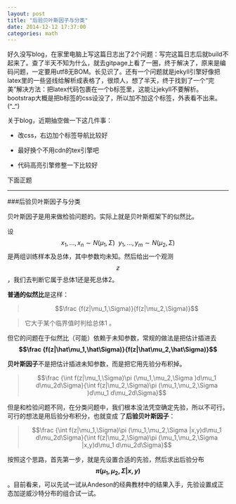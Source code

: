```yaml
---
layout: post
title: "后验贝叶斯因子与分类"
date: 2014-12-12 17:37:00
categories: math
---
```


好久没写blog，在家里电脑上写这篇日志出了2个问题：写完这篇日志后就build不起来了。查了半天不知为什么，就去gitpage上看了一圈，终于解决了，原来是编码问题，一定要用utf8无BOM。长见识了。还有一个问题就是jekyll引擎好像把latex里的一些竖线给解析成表格了，很烦人，想了半天，终于找到了一个“完美”解决方法：把latex代码包裹在一个b标签里，这能让jekyll不要解析。bootstrap大概是把b标签的css设没了，所以加不加这个标签，外表看不出来。(^_^)

关于blog，近期抽空做一下这几件事：

* 改css，右边加个标签导航比较好

* 最好换个不用cdn的tex引擎吧

* 代码高亮引擎修整一下比较好


下面正题

---------

###后验贝叶斯因子与分类

贝叶斯因子是用来做检验问题的。实际上就是贝叶斯框架下的似然比。

设$$x_1,...,x_n\sim N(\mu_1,\Sigma)\ \ y_1,...,y_m\sim N(\mu_2,\Sigma)$$是两组训练样本及总体，其中参数均未知。然后给出一个观测$$z$$，我们去判断它属于总体1还是死总体2。

**普通的似然比**是这样：

>$$\frac {f(z|\mu_1,\Sigma)}{f(z|\mu_2,\Sigma)}$$

>它大于某个临界值时判给总体1 。

但它的问题在于似然比（可能）依赖于未知参数，常规的做法是把估计插进去<b>$$\frac {f(z|\hat\mu_1,\hat\Sigma)}{f(z|\hat\mu_2,\hat\Sigma)}$$</b>

**贝叶斯因子**不是把估计插进未知参数，而是把它用先验分布积掉。

>$$\frac {\int f(z|\mu_1,\Sigma)\pi (\mu_1,\mu_2,\Sigma )d\mu_1 d\mu_2d\Sigma}{\int f(z|\mu_2,\Sigma)\pi (\mu_1,\mu_2,\Sigma )d\mu_1 d\mu_2d\Sigma}$$

但是和检验问题不同，在分类问题中，我们根本没法凭空确定先验，所以不可行。可行的想法是用后验分布积分，也就变成 了**后验贝叶斯因子**：

>$$\frac {\int f(z|\mu_1,\Sigma)\pi (\mu_1,\mu_2,\Sigma |x,y)d\mu_1 d\mu_2d\Sigma}{\int f(z|\mu_2,\Sigma)\pi (\mu_1,\mu_2,\Sigma |x,y)d\mu_1 d\mu_2d\Sigma}$$

按照这个思路，首先第一步，就是先设置合适的先验，然后求出后验分布<b>$$\pi (\mu_1,\mu_2,\Sigma |x,y)$$</b> 。目前看来，可以先试一试从Andeson的经典教材中的结果入手，先验设置成正态加逆威沙特分布的组合试一试。
